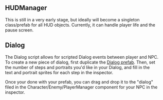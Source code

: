## HUDManager

This is still in a very early stage, but ideally will become a singleton class/prefab for all HUD objects. Currently, it can handle player life and the pause screen. 



## Dialog

The Dialog script allows for scripted Dialog events between player and NPC. To create a new piece of dialog, first duplicate the [Dialog prefab](https://github.com/eschiller/2d_project_template/tree/master/Assets/Scripts/Prefabs/HUDManagement). Then, set the number of steps and portraits you'd like in your Dialog, and fill in the text and portrait sprites for each step in the inspector.

Once your done with your prefab, you can drag and drop it to the "dialog" filed in the Character/Enemy/PlayerManager component for your NPC in the inspector.
